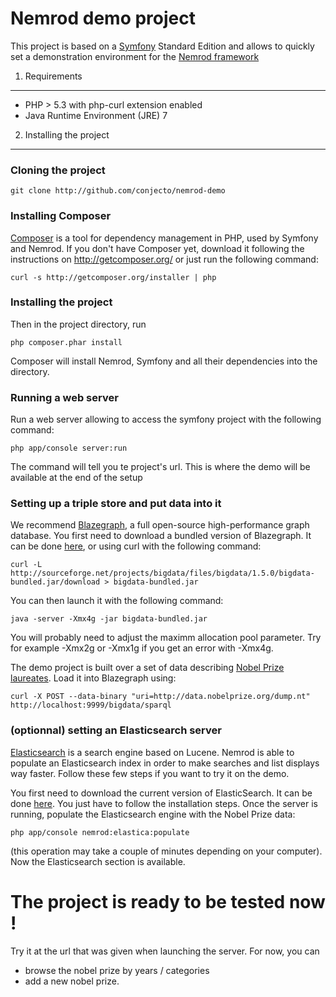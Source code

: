 Nemrod demo project
========================

This project is based on a [Symfony][1] Standard Edition and allows to quickly set a demonstration environment for the
[Nemrod framework][2]

1) Requirements
----------------------------------

- PHP > 5.3 with php-curl extension enabled
- Java Runtime Environment (JRE) 7

2) Installing the project
----------------------------------

### Cloning the project

    git clone http://github.com/conjecto/nemrod-demo

### Installing Composer

[Composer][3] is a tool for dependency management in PHP, used by Symfony and Nemrod.
If you don't have Composer yet, download it following the instructions on
http://getcomposer.org/ or just run the following command:

    curl -s http://getcomposer.org/installer | php

### Installing the project

Then in the project directory, run

    php composer.phar install

Composer will install Nemrod, Symfony and all their dependencies into the directory.

### Running a web server

Run a web server allowing to access the symfony project with the following command:

    php app/console server:run
    
The command will tell you te project's url. This is where the demo will be available at the end of the setup

### Setting up a triple store and put data into it

We recommend [Blazegraph][4], a full open-source high-performance graph database. You first need to download a bundled version of Blazegraph. It can be done [here][6], or using curl with the following command:

    curl -L http://sourceforge.net/projects/bigdata/files/bigdata/1.5.0/bigdata-bundled.jar/download > bigdata-bundled.jar

You can then launch it with the following command:

    java -server -Xmx4g -jar bigdata-bundled.jar
    
You will probably need to adjust the maximm allocation pool parameter. Try for example -Xmx2g or -Xmx1g if you get an error with -Xmx4g. 

The demo project is built over a set of data describing [Nobel Prize laureates][5]. Load it into Blazegraph using:

    curl -X POST --data-binary "uri=http://data.nobelprize.org/dump.nt" http://localhost:9999/bigdata/sparql

### (optionnal) setting an Elasticsearch server

[Elasticsearch][7] is a search engine based on Lucene. Nemrod is able to populate an Elasticsearch index in order to make searches 
and list displays way faster. Follow these few steps if you want to try it on the demo.

You first need to download the current version of ElasticSearch. It can be done [here](https://www.elastic.co/downloads/elasticsearch). You just have to follow
the installation steps. Once the server is running, populate the Elasticsearch engine with the Nobel Prize data:

    php app/console nemrod:elastica:populate

(this operation may take a couple of minutes depending on your computer). Now the Elasticsearch section is available.

# The project is ready to be tested now !

Try it at the url that was given when launching the server. For now, you can
 
 - browse the nobel prize by years / categories
 - add a new nobel prize.


[1]: http://symfony.com/doc/2.4/book/installation.html
[2]: https://github.com/conjecto/nemrod
[3]: http://getcomposer.org/
[4]: http://www.blazegraph.com/
[5]: http://datahub.io/dataset/nobelprizes
[6]: http://sourceforge.net/projects/bigdata/files/bigdata/1.5.0/bigdata-bundled.jar/download
[7]: https://www.elastic.co/products/elasticsearch
